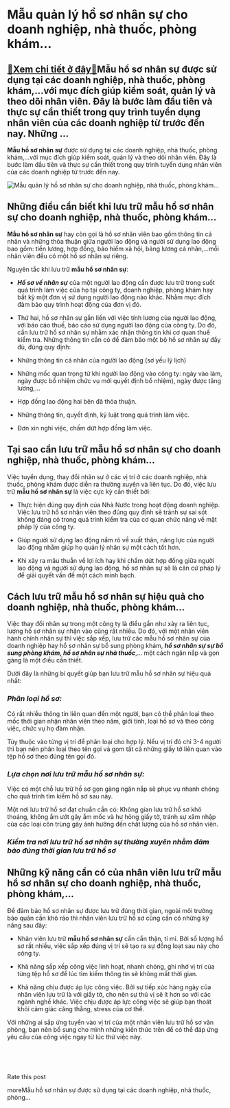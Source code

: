 Mẫu quản lý hồ sơ nhân sự cho doanh nghiệp, nhà thuốc, phòng khám…
==================================================================

[:gift:Xem chi tiết ở đây:gift:](https://hddtvn.com/mau-quan-ly-ho-so-nhan-su-cho-doanh-nghiep-nha-thuoc-phong-kham/)Mẫu hồ sơ nhân sự được sử dụng tại các doanh nghiệp, nhà thuốc, phòng khám,…với mục đích giúp kiểm soát, quản lý và theo dõi nhân viên. Đây là bước làm đầu tiên và thực sự cần thiết trong quy trình tuyển dụng nhân viên của các doanh nghiệp từ trước đến nay. Những …
-------------------------------------------------------------------------------------------------------------------------------------------------------------------------------------------------------------------------------------------------------------------------

**Mẫu hồ sơ nhân sự** được sử dụng tại các doanh nghiệp, nhà thuốc, phòng khám,…với mục đích giúp kiểm soát, quản lý và theo dõi nhân viên. Đây là bước làm đầu tiên và thực sự cần thiết trong quy trình tuyển dụng nhân viên của các doanh nghiệp từ trước đến nay.


![Mẫu quản lý hồ sơ nhân sự cho doanh nghiệp, nhà thuốc, phòng khám…](https://hddtvn.com/wp-content/uploads/2021/01/pharmacist-filling-prescription-pharmacy-drugstore_67340-187.jpg)


Những điều cần biết khi lưu trữ mẫu hồ sơ nhân sự cho doanh nghiệp, nhà thuốc, phòng khám…
------------------------------------------------------------------------------------------


**Mẫu hồ sơ nhân sự** hay còn gọi là hồ sơ nhân viên bao gồm thông tin cá nhân và những thỏa thuận giữa người lao động và người sử dụng lao động bao gồm: tiền lương, hợp đồng, bảo hiểm xã hội, bảng lương cá nhân,…mỗi nhân viên đều có một hồ sơ nhân sự riêng.


Nguyên tắc khi lưu trữ **mẫu hồ sơ nhân sự**:




* ***Hồ sơ về nhân sự*** của một người lao động cần được lưu trữ trong suốt quá trình làm việc của họ tại công ty, doanh nghiệp, phòng khám hay bất kỳ một đơn vị sử dụng người lao động nào khác. Nhằm mục đích đảm bảo quy trình hoạt động của đơn vị đó.

* Thứ hai, hồ sơ nhân sự gắn liền với việc tính lương của người lao động, với báo cáo thuế, báo cáo sử dụng người lao động của công ty. Do đó, cần lưu trữ hồ sơ nhân sự nhằm xác nhận thông tin khi cơ quan thuế kiểm tra. Những thông tin cần có để đảm bảo một bộ hồ sơ nhân sự đầy đủ, đúng quy định:

* Những thông tin cá nhân của người lao động (sơ yếu lý lịch)

* Những mốc quan trọng từ khi người lao động vào công ty: ngày vào làm, ngày được bổ nhiệm chức vụ mới quyết định bổ nhiệm), ngày được tăng lương,…

* Hợp đồng lao động hai bên đã thỏa thuận.

* Những thông tin, quyết định, kỷ luật trong quá trình làm việc.

* Đơn xin nghỉ việc, chấm dứt hợp đồng làm việc.



Tại sao cần lưu trữ mẫu hồ sơ nhân sự cho doanh nghiệp, nhà thuốc, phòng khám…
------------------------------------------------------------------------------


Việc tuyển dụng, thay đổi nhân sự ở các vị trí ở các doanh nghiệp, nhà thuốc, phòng khám được diễn ra thường xuyên và liên tục. Do đó, việc lưu trữ **mẫu hồ sơ nhân sự** là việc cực kỳ cần thiết bởi:




* Thực hiện đúng quy định của Nhà Nước trong hoạt động doanh nghiệp. Việc lưu trữ hồ sơ nhân viên theo đúng quy định sẽ tránh sự sai sót không đáng có trong quá trình kiểm tra của cơ quan chức năng về mặt pháp lý của công ty.

* Giúp người sử dụng lao động nắm rõ về xuất thân, năng lực của người lao động nhằm giúp họ quản lý nhân sự một cách tốt hơn.

* Khi xảy ra mâu thuẫn về lợi ích hay khi chấm dứt hợp đồng giữa người lao động và người sử dụng lao động, hồ sơ nhân sự sẽ là căn cứ pháp lý để giải quyết vấn đề một cách minh bạch.



Cách lưu trữ mẫu hồ sơ nhân sự hiệu quả cho doanh nghiệp, nhà thuốc, phòng khám…
--------------------------------------------------------------------------------


Việc thay đổi nhân sự trong một công ty là điều gần như xảy ra liên tục, lượng hồ sơ nhân sự nhận vào cũng rất nhiều. Do đó, với một nhân viên hành chính nhân sự thì việc sắp xếp, lưu trữ các mẫu hồ sơ nhân sự của doanh nghiệp hay hồ sơ nhân sự bổ sung phòng khám, ***hồ sơ nhân sự sự bổ sung phòng khám, hồ sơ nhân sự nhà thuốc***,… một cách ngăn nắp và gọn gàng là một điều cần thiết.


Dưới đây là những bí quyết giúp bạn lưu trữ mẫu hồ sơ nhân sự hiệu quả nhất:


### ***Phân loại hồ sơ:***


Có rất nhiều thông tin liên quan đến một người, bạn có thể phân loại theo mốc thời gian nhận nhân viên theo năm, giới tính, loại hồ sơ và theo công việc, chức vụ họ đảm nhận.


Tùy thuộc vào từng vị trí để phân loại cho hợp lý. Nếu vị trí đó chỉ 3-4 người thì bạn nên phân loại theo tên gọi và gom tất cả những giấy tờ liên quan vào tệp hồ sơ theo đúng tên gọi đó.


### *Lựa chọn nơi lưu trữ mẫu hồ sơ nhân sự:*


Việc có một chỗ lưu trữ hồ sơ gọn gàng ngăn nắp sẽ phục vụ nhanh chóng cho quá trình tìm kiếm hồ sơ sau này.


Một nơi lưu trữ hồ sơ đạt chuẩn cần có: Không gian lưu trữ hồ sơ khô thoáng, không ẩm ướt gây ẩm mốc và hư hỏng giấy tờ, tránh sự xâm nhập của các loại côn trùng gây ảnh hưởng đến chất lượng của hồ sơ nhân viên.


### ***Kiểm tra nơi lưu trữ hồ sơ nhân sự thường xuyên nhằm đảm bảo đúng thời gian lưu trữ hồ sơ***


Những kỹ năng cần có của nhân viên lưu trữ mẫu hồ sơ nhân sự cho doanh nghiệp, nhà thuốc, phòng khám,…
------------------------------------------------------------------------------------------------------


Để đảm bảo hồ sơ nhân sự được lưu trữ đúng thời gian, ngoài môi trường bảo quản cần khô ráo thì nhân viên lưu trữ hồ sơ cũng cần có những kỹ năng sau đây:




* Nhân viên lưu trữ **mẫu hồ sơ nhân sự** cần cẩn thận, tỉ mỉ. Bởi số lượng hồ sơ rất nhiều, việc sắp xếp đúng vị trí sẽ tạo ra sự đồng loạt sau này cho công ty.

* Khả năng sắp xếp công việc linh hoạt, nhanh chóng, ghi nhớ vị trí của từng tệp hồ sơ để lúc tìm kiếm thông tin sẽ không mất thời gian.

* Khả năng chịu được áp lực công việc. Bởi sự tiếp xúc hàng ngày của nhân viên lưu trữ là với giấy tờ, cho nên sự thú vị sẽ ít hơn so với các ngành nghề khác. Việc chịu được áp lực công việc sẽ giúp bạn thoát khỏi cảm giác căng thẳng, stress của cơ thể.



Với những ai sắp ứng tuyển vào vị trí của một nhân viên lưu trữ hồ sơ văn phòng, bạn nên bổ sung cho mình những kiến thức trên để có thể đáp ứng yêu cầu của công việc ngay từ lúc thử việc này.


 


 








































Rate this post


moreMẫu hồ sơ nhân sự được sử dụng tại các doanh nghiệp, nhà thuốc, phòng…

